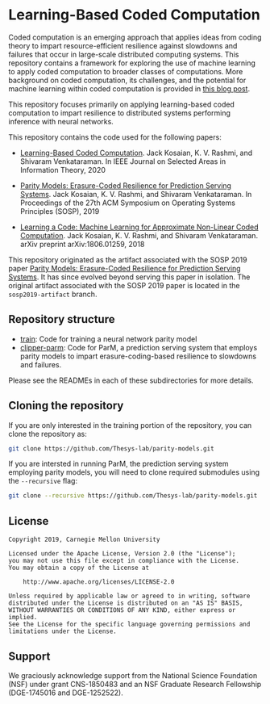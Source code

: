 # Learning-Based Coded Computation
Coded computation is an emerging approach that applies ideas from coding
theory to impart resource-efficient resilience against slowdowns and failures
that occur in large-scale distributed computing systems. This repository
contains a framework for exploring the use of machine learning to apply
coded computation to broader classes of computations. More background
on coded computation, its challenges, and the potential for machine learning
within coded computation is provided in [this blog post](https://github.com/Thesys-lab/parity-models).

This repository focuses primarily on applying learning-based coded computation to
impart resilience to distributed systems performing inference with neural
networks.

This repository contains the code used for the following papers:
* [Learning-Based Coded Computation](https://ieeexplore.ieee.org/document/9047948). Jack Kosaian, K. V. Rashmi, and Shivaram Venkataraman. In IEEE Journal on Selected Areas in Information Theory, 2020

* [Parity Models: Erasure-Coded Resilience for Prediction Serving Systems](https://dl.acm.org/doi/10.1145/3341301.3359654). Jack Kosaian, K. V. Rashmi, and Shivaram Venkataraman. In Proceedings of the 27th ACM Symposium on Operating Systems Principles (SOSP), 2019

* [Learning a Code: Machine Learning for Approximate Non-Linear Coded Computation](https://arxiv.org/abs/1806.01259). Jack Kosaian, K. V. Rashmi, and Shivaram Venkataraman. arXiv preprint arXiv:1806.01259, 2018

This repository originated as the artifact associated with the SOSP 2019 paper
[Parity Models: Erasure-Coded Resilience for Prediction Serving Systems](https://dl.acm.org/doi/10.1145/3341301.3359654).
It has since evolved beyond serving this paper in isolation. The original
artifact associated with the SOSP 2019 paper is located in the
`sosp2019-artifact` branch.

## Repository structure
* [train](train): Code for training a neural network parity model
* [clipper-parm](clipper-parm): Code for ParM, a prediction serving system that
employs parity models to impart erasure-coding-based resilience to slowdowns
and failures.

Please see the READMEs in each of these subdirectories for more details.

## Cloning the repository
If you are only interested in the training portion of the repository, you
can clone the repository as:
```bash
git clone https://github.com/Thesys-lab/parity-models.git
```

If you are intersted in running ParM, the prediction serving system employing
parity models, you will need to clone required submodules using the
`--recursive` flag:
```bash
git clone --recursive https://github.com/Thesys-lab/parity-models.git
```

## License
```
Copyright 2019, Carnegie Mellon University

Licensed under the Apache License, Version 2.0 (the "License");
you may not use this file except in compliance with the License.
You may obtain a copy of the License at

    http://www.apache.org/licenses/LICENSE-2.0

Unless required by applicable law or agreed to in writing, software
distributed under the License is distributed on an "AS IS" BASIS,
WITHOUT WARRANTIES OR CONDITIONS OF ANY KIND, either express or implied.
See the License for the specific language governing permissions and
limitations under the License.
```

## Support
We graciously acknowledge support from the National Science Foundation 
(NSF) under grant CNS-1850483 and an NSF Graduate Research Fellowship 
(DGE-1745016 and DGE-1252522).

